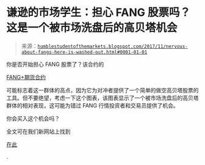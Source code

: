 <!--yml

分类：未分类

日期：2024-05-18 02:47:17

-->

# 谦逊的市场学生：担心 FANG 股票吗？这是一个被市场洗盘后的高贝塔机会

> 来源：[`humblestudentofthemarkets.blogspot.com/2017/11/nervous-about-fangs-here-is-washed-out.html#0001-01-01`](https://humblestudentofthemarkets.blogspot.com/2017/11/nervous-about-fangs-here-is-washed-out.html#0001-01-01)

你是否开始担心 FANG 股票了？该合约的

[FANG+期货合约](https://www.theice.com/fangplus)

可能标志着这一群体的高点，因为它为对冲者提供了一个简单的做空高贝塔股票的工具。但不要绝望，考虑一下这个图表，该图表显示了一个被市场洗盘后的高贝塔群体的相对表现，这可能为错过 FANG 行情投资者和交易员提供了机会。

你会买入这个机会吗？

全文可在我们新网站上找到

[在此](https://humblestudentofthemarkets.com/2017/11/13/nervous-about-fangs-here-is-a-washed-out-high-beta-opportunity/)

.
